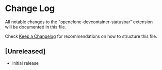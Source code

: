 # Change Log

All notable changes to the "openclone-devcontainer-statusbar" extension will be documented in this file.

Check [Keep a Changelog](http://keepachangelog.com/) for recommendations on how to structure this file.

## [Unreleased]

- Initial release